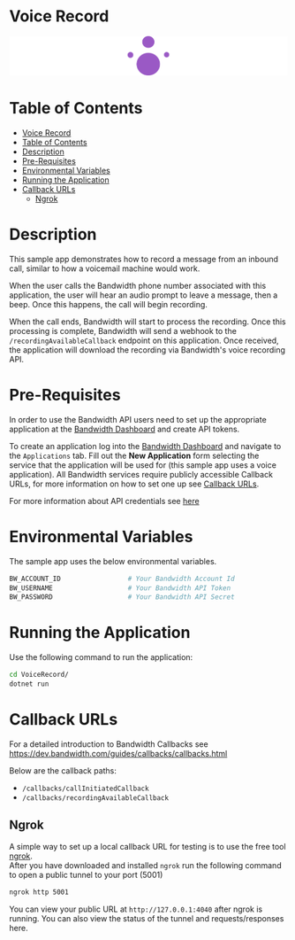 # Voice Record

<a href="https://dev.bandwidth.com/docs/voice/quickStart">
  <img src="./icon-voice.svg" title="Voice Quick Start Guide" alt="Voice Quick Start Guide"/>
</a>

 # Table of Contents

<!-- TOC -->

- [Voice Record](#voice-record)
- [Table of Contents](#table-of-contents)
- [Description](#description)
- [Pre-Requisites](#pre-requisites)
- [Environmental Variables](#environmental-variables)
- [Running the Application](#running-the-application)
- [Callback URLs](#callback-urls)
  - [Ngrok](#ngrok)

<!-- /TOC -->

# Description

This sample app demonstrates how to record a message from an inbound call, similar to how a voicemail machine would work.

When the user calls the Bandwidth phone number associated with this application, the user will hear an audio prompt to leave a message, then a beep. Once this happens, the call will begin recording.

When the call ends, Bandwidth will start to process the recording. Once this processing is complete, Bandwidth will send a webhook to the `/recordingAvailableCallback` endpoint on this application. Once received, the application will download the recording via Bandwidth's voice recording API.

# Pre-Requisites

In order to use the Bandwidth API users need to set up the appropriate application at the [Bandwidth Dashboard](https://dashboard.bandwidth.com/) and create API tokens.

To create an application log into the [Bandwidth Dashboard](https://dashboard.bandwidth.com/) and navigate to the `Applications` tab. Fill out the **New Application** form selecting the service that the application will be used for (this sample app uses a voice application). All Bandwidth services require publicly accessible Callback URLs, for more information on how to set one up see [Callback URLs](#callback-urls).

For more information about API credentials see [here](https://dev.bandwidth.com/guides/accountCredentials.html#top)

# Environmental Variables

The sample app uses the below environmental variables.
```sh
BW_ACCOUNT_ID                 # Your Bandwidth Account Id
BW_USERNAME                   # Your Bandwidth API Token
BW_PASSWORD                   # Your Bandwidth API Secret
```

# Running the Application

Use the following command to run the application:

```sh
cd VoiceRecord/
dotnet run
```

# Callback URLs

For a detailed introduction to Bandwidth Callbacks see https://dev.bandwidth.com/guides/callbacks/callbacks.html

Below are the callback paths:
* `/callbacks/callInitiatedCallback`
* `/callbacks/recordingAvailableCallback`

## Ngrok

A simple way to set up a local callback URL for testing is to use the free tool [ngrok](https://ngrok.com/).  
After you have downloaded and installed `ngrok` run the following command to open a public tunnel to your port (5001)
```cmd
ngrok http 5001
```
You can view your public URL at `http://127.0.0.1:4040` after ngrok is running.  You can also view the status of the tunnel and requests/responses here.
